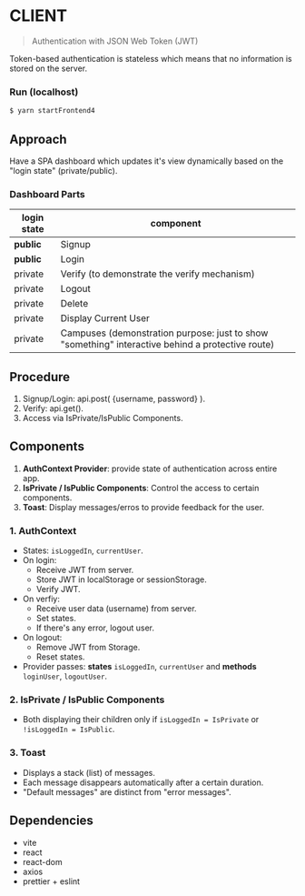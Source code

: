 # CLIENT

> Authentication with JSON Web Token (JWT)

Token-based authentication is stateless which means that no information is stored on the server.

### Run (localhost)

```bash
$ yarn startFrontend4
```


## Approach

Have a SPA dashboard which updates it's view dynamically based on the "login state" (private/public).

### Dashboard Parts

| login state | component                                                                                        |
| ----------- | ------------------------------------------------------------------------------------------------ |
| **public**  | Signup                                                                                           |
| **public**  | Login                                                                                            |
| private     | Verify (to demonstrate the verify mechanism)                                                     |
| private     | Logout                                                                                           |
| private     | Delete                                                                                           |
| private     | Display Current User                                                                             |
| private     | Campuses (demonstration purpose: just to show "something" interactive behind a protective route) |

## Procedure

1. Signup/Login: api.post( {username, password} ).
2. Verify: api.get().
3. Access via IsPrivate/IsPublic Components.

## Components

1. **AuthContext Provider**: provide state of authentication across entire app.
2. **IsPrivate / IsPublic Components**: Control the access to certain components.
3. **Toast**: Display messages/erros to provide feedback for the user.

### 1. AuthContext

- States: `isLoggedIn`, `currentUser`.
- On login:
  - Receive JWT from server.
  - Store JWT in localStorage or sessionStorage.
  - Verify JWT.
- On verfiy:
  - Receive user data (username) from server.
  - Set states.
  - If there's any error, logout user.
- On logout:
  - Remove JWT from Storage.
  - Reset states.
- Provider passes: **states** `isLoggedIn`, `currentUser` and **methods** `loginUser`, `logoutUser`.

### 2. IsPrivate / IsPublic Components

- Both displaying their children only if `isLoggedIn = IsPrivate` or `!isLoggedIn = IsPublic`.

### 3. Toast

- Displays a stack (list) of messages.
- Each message disappears automatically after a certain duration.
- "Default messages" are distinct from "error messages".

## Dependencies

- vite
- react
- react-dom
- axios
- prettier + eslint